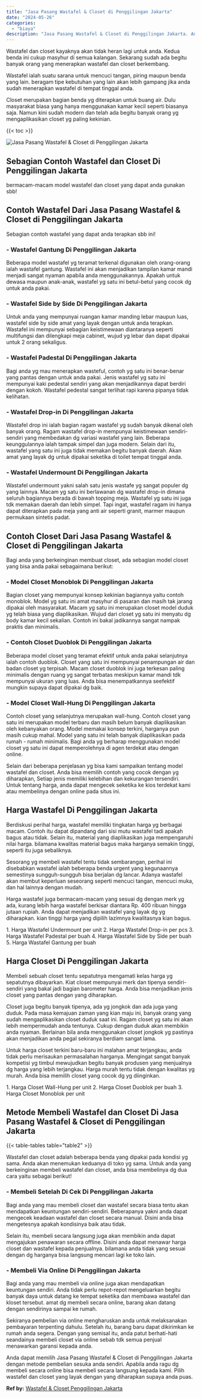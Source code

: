 ```yaml
---
title: "Jasa Pasang Wastafel & Closet di Penggilingan Jakarta"
date: "2024-05-26"
categories: 
  - "biaya"
description: "Jasa Pasang Wastafel & Closet di Penggilingan Jakarta. Anda dapat memilih Jasa Pasang Wastafel & Closet di Penggilingan Jakarta dengan metode pembelian sesuk..."
---
```


Wastafel dan closet kayaknya akan tidak heran lagi untuk anda. Kedua benda ini cukup masyhur di semua kalangan. Sekarang sudah ada begitu banyak orang yang menerapkan wastafel dan closet berkembang.

Wastafel ialah suatu sarana untuk mencuci tangan, piring maupun benda yang lain. beragam tipe kebutuhan yang lain akan lebih gampang jika anda sudah menerapkan wastafel di tempat tinggal anda.

Closet merupakan bagian benda yg diterapkan untuk buang air. Dulu masyarakat biasa yang hanya menggunakan kamar kecil seperti biasanya saja. Namun kini sudah modern dan telah ada begitu banyak orang yg mengaplikasikan closet yg paling kekinian.

{{< toc >}}

![Jasa Pasang Wastafel & Closet di Penggilingan Jakarta](/images/wastafel-closet-murah05.png)

## Sebagian Contoh Wastafel dan Closet Di Penggilingan Jakarta

bermacam-macam model wastafel dan closet yang dapat anda gunakan sbb!

## Contoh Wastafel Dari Jasa Pasang Wastafel & Closet di Penggilingan Jakarta

Sebagian contoh wastafel yang dapat anda terapkan sbb ini!

### \- Wastafel Gantung Di Penggilingan Jakarta

Beberapa model wastafel yg teramat terkenal digunakan oleh orang-orang ialah wastafel gantung. Wastafel ini akan menjadikan tampilan kamar mandi menjadi sangat nyaman apabila anda menggunakannya. Apakah untuk dewasa maupun anak-anak, wastafel yg satu ini betul-betul yang cocok dg untuk anda pakai.

### \- Wastafel Side by Side Di Penggilingan Jakarta

Untuk anda yang mempunyai ruangan kamar manding lebar maupun luas, wastafel side by side amat yang layak dengan untuk anda terapkan. Wastafel ini mempunyai sebagian keistimewaan diantaranya seperti multifungsi dan dilengkapi meja cabinet, wujud yg lebar dan dapat dipakai untuk 2 orang sekaligus.

### \- Wastafel Padestal Di Penggilingan Jakarta

Bagi anda yg mau menerapkan wasteful, contoh yg satu ini benar-benar yang pantas dengan untuk anda pakai. Jenis wastafel yg satu ini mempunyai kaki pedestal sendiri yang akan menjadikannya dapat berdiri dengan kokoh. Wastafel pedestal sangat terlihat rapi karena pipanya tidak kelihatan.

### \- Wastafel Drop-in Di Penggilingan Jakarta

Wastafel drop ini ialah bagian ragam wastafel yg sudah banyak dikenal oleh banyak orang. Ragam wastafel drop-in mempunyai keistimewaan sendiri-sendiri yang membedakan dg variasi wastafel yang lain. Beberapa keunggulannya ialah tampak simpel dan juga modern. Selain dari itu, wastafel yang satu ini juga tidak memakan begitu banyak daerah. Akan amat yang layak dg untuk dipakai seketika di toilet tempat tinggal anda.

### \- Wastafel Undermount Di Penggilingan Jakarta

Wastafel undermount yakni salah satu jenis wastafe yg sangat populer dg yang lainnya. Macam yg satu ini berlawanan dg wastafel drop-in dimana seluruh bagiannya berada di bawah topping meja. Wastafel yg satu ini juga tdk memakan daerah dan lebih simpel. Tapi ingat, wastafel ragam ini hanya dapat diterapkan pada meja yang anti air seperti granit, marmer maupun permukaan sintetis padat.

## Contoh Closet Dari Jasa Pasang Wastafel & Closet di Penggilingan Jakarta

Bagi anda yang berkeinginan membuat closet, ada sebagian model closet yang bisa anda pakai sebagaimana berikut:

### \- Model Closet Monoblok Di Penggilingan Jakarta

Bagian closet yang mempunyai konsep kekinian bagiannya yaitu contoh monoblok. Model yg satu ini amat masyhur di pasaran dan masih tak jarang dipakai oleh masyarakat. Macam yg satu ini merupakan closet model duduk yg telah biasa yang diaplikasikan. Wujud dari closet yg satu ini menyatu dg body kamar kecil sekalian. Contoh ini bakal jadikannya sangat nampak praktis dan minimalis.

### \- Contoh Closet Duoblok Di Penggilingan Jakarta

Beberapa model closet yang teramat efektif untuk anda pakai selanjutnya ialah contoh duoblok. Closet yang satu ini mempunyai penampungan air dan badan closet yg terpisah. Macam closet duoblok ini juga terkesan paling minimalis dengan ruang yg sangat terbatas meskipun kamar mandi tdk mempunyai ukuran yang luas. Anda bisa menempatkannya seefektif mungkin supaya dapat dipakai dg baik.

### \- Model Closet Wall-Hung Di Penggilingan Jakarta

Contoh closet yang selanjutnya merupakan wall-hung. Contoh closet yang satu ini merupakan model terbaru dan masih belum banyak diaplikasikan oleh kebanyakan orang. Model memakai konsep terkini, harganya pun masih cukup mahal. Model yang satu ini telah banyak diaplikasikan pada rumah - rumah minimalis. Bagi anda yg berharap menggunakan model closet yg satu ini dapat memperolehnya di agen terdekat atau dengan online.

Selain dari beberapa penjelasan yg bisa kami sampaikan tentang model wastafel dan closet. Anda bisa memilih contoh yang cocok dengan yg diharapkan, Setiap jenis memiliki kelebihan dan kekurangan tersendiri. Untuk tentang harga, anda dapat mengecek seketika ke kios terdekat kami atau membelinya dengan online pada situs ini.

## Harga Wastafel Di Penggilingan Jakarta

Berdiskusi perihal harga, wastafel memiliki tingkatan harga yg berbagai macam. Contoh itu dapat dipandang dari sisi mutu wastafel tadi apakah bagus atau tidak. Selain itu, material yang diaplikasikan juga mempengaruhi nilai harga. bilamana kwalitas material bagus maka harganya semakin tinggi, seperti itu juga sebaliknya.

Sesorang yg membeli wastafel tentu tidak sembarangan, perihal ini disebabkan wastafel ialah beberapa benda urgent yang kegunaannya semestinya sungguh-sungguh bisa berjalan dg lancar. Adanya wastafel akan membut keperluan seseorang seperti mencuci tangan, mencuci muka, dan hal lainnya dengan mudah.

Harga wastafel juga bermacam-macam yang sesuai dg dengan merk yg ada, kurang lebih harga wastafel berkisar diantara Rp. 400 ribuan hingga jutaan rupiah. Anda dapat menjadikan wastafel yang layak dg yg diharapkan. kian tinggi harga yang dipilih lazimnya kwalitasnya kian bagus.

1\. Harga Wastafel Undermount per unit 2. Harga Wastafel Drop-in per pcs 3. Harga Wastafel Padestal per buah 4. Harga Wastafel Side by Side per buah 5. Harga Wastafel Gantung per buah

## Harga Closet Di Penggilingan Jakarta

Membeli sebuah closet tentu sepatutnya mengamati kelas harga yg sepatutnya dibayarkan. Kiat closet mempunyai merk dan tipenya sendiri-sendiri yang bakal jadi bagian barometer harga. Anda bisa menjadikan jenis closet yang pantas dengan yang diharapkan.

Closet juga begitu banyak tipenya, ada yg jongkok dan ada juga yang duduk. Pada masa kemajuan zaman yang kian maju ini, banyak orang yang sudah mengaplikasikan closet duduk saat ini. Ragam closet yg satu ini akan lebih mempermudah anda tentunya. Cukup dengan duduk akan membikin anda nyaman. Berlainan bila anda menggunakan closet jongkok yg pastinya akan menjadikan anda pegal sekiranya berdiam sangat lama.

Untuk harga closet terkini baru-baru ini malahan amat terjangkau, anda tidak perlu merisaukan permasalahan harganya. Mengingat sangat banyak kompetisi yg timbul mewujudkan begitu banyak produsen yang menjualnya dg harga yang lebih terjangkau. Harga murah tentu tidak dengan kwalitas yg murah. Anda bisa memilih closet yang cocok dg yg diinginkan.

1\. Harga Closet Wall-Hung per unit 2. Harga Closet Duoblok per buah 3. Harga Closet Monoblok per unit

## Metode Membeli Wastafel dan Closet Di Jasa Pasang Wastafel & Closet di Penggilingan Jakarta

{{< table-tables table="table2" >}}

Wastafel dan closet adalah beberapa benda yang dipakai pada kondisi yg sama. Anda akan menemukan keduanya di toko yg sama. Untuk anda yang berkeinginan membeli wastafel dan closet, anda bisa membelinya dg dua cara yaitu sebagai berikut!

### \- Membeli Setelah Di Cek Di Penggilingan Jakarta

Bagi anda yang mau membeli closet dan wastafel secara biasa tentu akan mendapatkan keuntungan sendiri-sendiri. Beberapanya yakni anda dapat mengecek keadaan wastafel dan closet secara manual. Disini anda bisa mengetesnya apakah kondisinya baik atau tidak.

Selain itu, membeli secara langsung juga akan membikin anda dapat mengajukan penawaran secara offline. Disini anda dapat menawar harga closet dan wastafel kepada penjualnya. bilamana anda tidak yang sesuai dengan dg harganya bisa langsung mencari lagi ke toko lain.

### \- Membeli Via Online Di Penggilingan Jakarta

Bagi anda yang mau membeli via online juga akan mendapatkan keuntungan sendiri. Anda tidak perlu repot-repot mengeluarkan begitu banyak daya untuk datang ke tempat seketika dan membawa wastafel dan kloset tersebut. amat dg membeli secara online, barang akan datang dengan sendirinya sampai ke rumah.

Sekiranya pembelian via online mengharuskan anda untuk melaksanakan pembayaran terpenting dahulu. Setelah itu, barang baru dapat dikirimkan ke rumah anda segera. Dengan yang semisal itu, anda patut berhati-hati seandainya membeli closet via online sebab tdk semua penjual menawarkan garansi kepada anda.

Anda dapat memilih Jasa Pasang Wastafel & Closet di Penggilingan Jakarta dengan metode pembelian sesuka anda sendiri. Apabila anda ragu dg membeli secara online bisa membeli secara langsung kepada kami. Pilih wastafel dan closet yang layak dengan yang diharapkan supaya anda puas.

**Ref by:** [Wastafel & Closet Penggilingan Jakarta](https://id.wikipedia.org/wiki/Wastafel)
